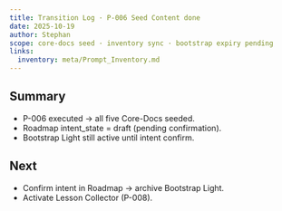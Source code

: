 ```yaml
---
title: Transition Log · P-006 Seed Content done
date: 2025-10-19
author: Stephan
scope: core-docs seed · inventory sync · bootstrap expiry pending
links:
  inventory: meta/Prompt_Inventory.md
---
```


## Summary
- P-006 executed → all five Core-Docs seeded.  
- Roadmap intent_state = draft (pending confirmation).  
- Bootstrap Light still active until intent confirm.  

## Next
- Confirm intent in Roadmap → archive Bootstrap Light.  
- Activate Lesson Collector (P-008).  
